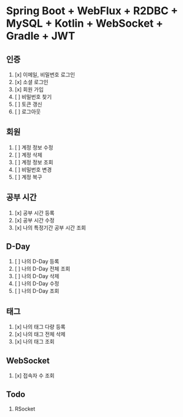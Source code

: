 # Spring Boot + WebFlux + R2DBC + MySQL + Kotlin + WebSocket + Gradle + JWT

## 인증
1. [x] 이메일, 비밀번호 로그인
2. [x] 소셜 로그인
3. [x] 회원 가입
4. [ ] 비밀번호 찾기
5. [ ] 토큰 갱신
6. [ ] 로그아웃

## 회원
1. [ ] 계정 정보 수정
2. [ ] 계정 삭제
3. [ ] 계정 정보 조회
4. [ ] 비밀번호 변경
5. [ ] 계정 복구

## 공부 시간
1. [x] 공부 시간 등록 
2. [x] 공부 시간 수정
3. [x] 나의 특정기간 공부 시간 조회

## D-Day
1. [ ] 나의 D-Day 등록
2. [ ] 나의 D-Day 전체 조회
3. [ ] 나의 D-Day 삭제
4. [ ] 나의 D-Day 수정
5. [ ] 나의 D-Day 조회

## 태그
1. [x] 나의 태그 다량 등록
2. [x] 나의 태그 전체 삭제
3. [x] 나의 태그 조회

## WebSocket
1. [x] 접속자 수 조회

## Todo
1. RSocket
